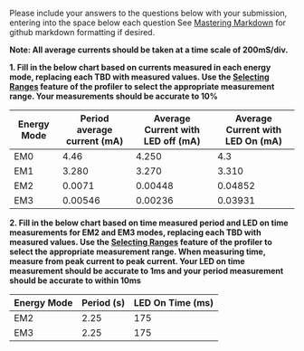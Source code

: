 Please include your answers to the questions below with your submission, entering into the space below each question
See [Mastering Markdown](https://guides.github.com/features/mastering-markdown/) for github markdown formatting if desired.

**Note: All average currents should be taken at a time scale of 200mS/div.**

**1. Fill in the below chart based on currents measured in each energy mode, replacing each TBD with measured values.  Use the [Selecting Ranges](https://www.silabs.com/documents/public/user-guides/ug343-multinode-energy-profiler.pdf) feature of the profiler to select the appropriate measurement range.  Your measurements should be accurate to 10%**

Energy Mode | Period average current (mA) | Average Current with LED off (mA) | Average Current with LED On (mA)
------------| ----------------------------|-----------------------------------|-------------------------
EM0         |           4.46              |           4.250                   |         4.3
EM1         |           3.280             |           3.270                   |         3.310
EM2         |           0.0071            |           0.00448                 |         0.04852
EM3         |           0.00546           |           0.00236                 |         0.03931

**2. Fill in the below chart based on time measured period and LED on time measurements for EM2 and EM3 modes, replacing each TBD with measured values.  Use the [Selecting Ranges](https://www.silabs.com/documents/public/user-guides/ug343-multinode-energy-profiler.pdf) feature of the profiler to select the appropriate measurement range.  When measuring time, measure from peak current to peak current.  Your LED on time measurement should be accurate to 1ms and your period measurement should be accurate to within 10ms**

Energy Mode | Period (s) | LED On Time (ms) |
------------| -----------|-------------------
EM2         |   2.25      |       175
EM3         |   2.25     |        175
